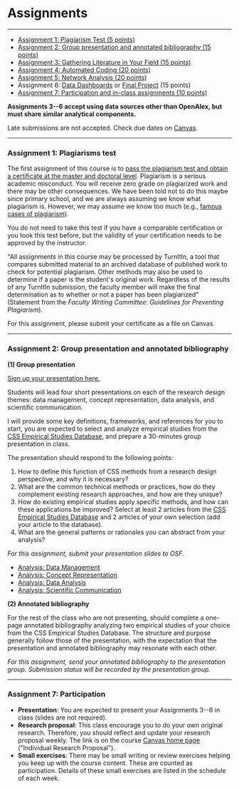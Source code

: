 # Assignments

---

- [Assignment 1: Plagiarism Test (5 points)](#assignment-1-plagiarisms-test)
- [Assignment 2: Group presentation and annotated bibliography (15 points)](#assignment-2-group-presentation-and-annotated-bibliography)
- [Assignment 3: Gathering Literature in Your Field (15 points)](https://osf.io/rbtw8/)
- [Assignment 4: Automated Coding (20 points)](https://osf.io/5qk6s/)
- [Assignment 5: Network Analysis (20 points)](https://osf.io/ycj26/)
- Assignment 6: [Data Dashboards](https://osf.io/cu7r3/) or [Final Project](/assets/css_final_template.pdf) (15 points)
- [Assignment 7: Participation and in-class assignments (10 points)](#assignment-7-participation)

**Assignments 3--6 accept using data sources other than OpenAlex, but must share similar analytical components.**

Late submissions are not accepted. Check due dates on [Canvas](https://utexas.instructure.com/courses/1409307/assignments).

---

### Assignment 1: Plagiarisms test

The first assignment of this course is to [pass the plagiarism test and obtain a certificate at the master and doctoral level](https://plagiarism.iu.edu/index.html). Plagiarism is a serious academic misconduct. You will receive zero grade on plagiarized work and there may be other consequences. We have been told not to do this maybe since primary school, and we are always assuming we know what plagiarism is. However, we may assume we know too much (e.g., [famous cases of plagiarism](https://www.google.com/search?q=famous+cases+of+plagiarism)).

You do not need to take this test if you have a comparable certification or you took this test before, but the validity of your certification needs to be approved by the instructor.

"All assignments in this course may be processed by TurnItIn, a tool that compares submitted material to an archived database of published work to check for potential plagiarism. Other methods may also be used to determine if a paper is the student's original work. Regardless of the results of any TurnItIn submission, the faculty member will make the final determination as to whether or not a paper has been plagiarized" (Statement from the _Faculty Writing Committee: Guidelines for Preventing Plagiarism_).

For this assignment, please submit your certificate as a file on Canvas.

---

### Assignment 2: Group presentation and annotated bibliography

**(1) Group presentation**

[Sign up your presentation here.](https://docs.google.com/spreadsheets/d/1JNRbnHA-lsQPbgufdggZegXgCYO6Lj9qyyQb8dcpJO4/edit?gid=1658895974#gid=1658895974)

Students will lead four short presentations on each of the research design themes: data management, concept representation, data analysis, and scientific communication.

I will provide some key definitions, frameworks, and references for you to start, you are expected to select and analyze empirical studies from the [CSS Empirical Studies Database](https://utexas.instructure.com/courses/1409307), and prepare a 30-minutes group presentation in class.

The presentation should respond to the following points:

1. How to define this function of CSS methods from a research design perspective, and why it is necessary?
2. What are the common technical methods or practices, how do they complement existing research approaches, and how are they unique?
3. How do existing empirical studies apply specific methods, and how can these applications be improved? Select at least 2 articles from the [CSS Empirical Studies Database](https://utexas.instructure.com/courses/1409307) and 2 articles of your own selection (add your article to the database).
4. What are the general patterns or rationales you can abstract from your analysis?

_For this assignment, submit your presentation slides to OSF._

- [Analysis: Data Management](https://osf.io/srxa8/)
- [Analysis: Concept Representation](https://osf.io/dafbm/)
- [Analysis: Data Analysis](https://osf.io/53jc6/)
- [Analysis: Scientific Communication](https://osf.io/6cqth/)

**(2) Annotated bibliography**

For the rest of the class who are not presenting, should complete a one-page annotated bibliography analyzing two empirical studies of your choice from the CSS Empirical Studies Database. The structure and purpose generally follow those of the presentation, with the expectation that the presentation and annotated bibliography may resonate with each other.

_For this assignment, send your annotated bibliography to the presentation group._
_Submission status will be recorded by the presentation group._

---

### Assignment 7: Participation

- **Presentation**: You are expected to present your Assignments 3--6 in class (slides are not required).
- **Research proposal**: This class encourage you to do your own original research. Therefore, you should reflect and update your research proposal weekly. The link is on the course [Canvas home page](https://utexas.instructure.com/courses/1409307) ("Individual Research Proposal").
- **Small exercises**: There may be small writing or review exercises helping you keep up with the course content. These are counted as participation. Details of these small exercises are listed in the schedule of each week.
